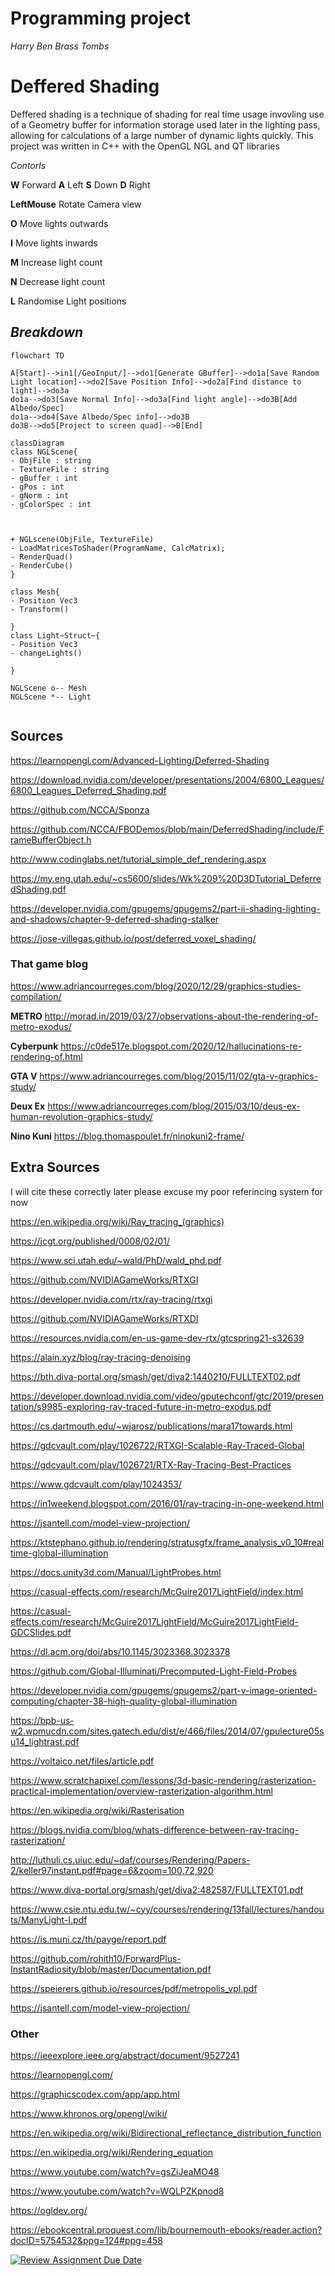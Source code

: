 # Programming project
*Harry Ben Brass Tombs*

# Deffered Shading

Deffered shading is a technique of shading for real time usage invovling use of a Geometry buffer for information storage used later in the lighting pass, allowing for calculations of a large number of dynamic lights quickly. This project was written in C++ with the OpenGL NGL and QT libraries

*Contorls*

**W** Forward **A** Left **S** Down **D** Right

**LeftMouse** Rotate Camera view

**O** Move lights outwards      

**I** Move lights inwards 

**M** Increase light count 

**N** Decrease light count

**L** Randomise Light positions



## *Breakdown*

```mermaid
flowchart TD

A[Start]-->in1[/GeoInput/]-->do1[Generate GBuffer]-->do1a[Save Random Light location]-->do2[Save Position Info]-->do2a[Find distance to light]-->do3a
do1a-->do3[Save Normal Info]-->do3a[Find light angle]-->do3B[Add Albedo/Spec]
do1a-->do4[Save Albedo/Spec info]-->do3B
do3B-->do5[Project to screen quad]-->B[End]

```
```mermaid
classDiagram
class NGLScene{
- ObjFile : string
- TextureFile : string
- gBuffer : int
- gPos : int
- gNorm : int
- gColorSpec : int



+ NGLscene(ObjFile, TextureFile)
- LoadMatricesToShader(ProgramName, CalcMatrix);
- RenderQuad()
- RenderCube()
}

class Mesh{
- Position Vec3
- Transform()

}
class Light~Struct~{
- Position Vec3
- changeLights()

}

NGLScene o-- Mesh
NGLScene *-- Light


```

## Sources

https://learnopengl.com/Advanced-Lighting/Deferred-Shading

https://download.nvidia.com/developer/presentations/2004/6800_Leagues/6800_Leagues_Deferred_Shading.pdf

https://github.com/NCCA/Sponza

https://github.com/NCCA/FBODemos/blob/main/DeferredShading/include/FrameBufferObject.h

http://www.codinglabs.net/tutorial_simple_def_rendering.aspx

https://my.eng.utah.edu/~cs5600/slides/Wk%209%20D3DTutorial_DeferredShading.pdf

https://developer.nvidia.com/gpugems/gpugems2/part-ii-shading-lighting-and-shadows/chapter-9-deferred-shading-stalker

https://jose-villegas.github.io/post/deferred_voxel_shading/



### That game blog

https://www.adriancourreges.com/blog/2020/12/29/graphics-studies-compilation/

**METRO** http://morad.in/2019/03/27/observations-about-the-rendering-of-metro-exodus/

**Cyberpunk** https://c0de517e.blogspot.com/2020/12/hallucinations-re-rendering-of.html

**GTA V** https://www.adriancourreges.com/blog/2015/11/02/gta-v-graphics-study/

**Deux Ex** https://www.adriancourreges.com/blog/2015/03/10/deus-ex-human-revolution-graphics-study/

**Nino Kuni** https://blog.thomaspoulet.fr/ninokuni2-frame/

## Extra Sources

I will cite these correctly later please excuse my poor referincing system for now

https://en.wikipedia.org/wiki/Ray_tracing_(graphics)

https://jcgt.org/published/0008/02/01/

https://www.sci.utah.edu/~wald/PhD/wald_phd.pdf

https://github.com/NVIDIAGameWorks/RTXGI

https://developer.nvidia.com/rtx/ray-tracing/rtxgi

https://github.com/NVIDIAGameWorks/RTXDI

https://resources.nvidia.com/en-us-game-dev-rtx/gtcspring21-s32639

https://alain.xyz/blog/ray-tracing-denoising

https://bth.diva-portal.org/smash/get/diva2:1440210/FULLTEXT02.pdf

https://developer.download.nvidia.com/video/gputechconf/gtc/2019/presentation/s9985-exploring-ray-traced-future-in-metro-exodus.pdf

https://cs.dartmouth.edu/~wjarosz/publications/mara17towards.html

https://gdcvault.com/play/1026722/RTXGI-Scalable-Ray-Traced-Global

https://gdcvault.com/play/1026721/RTX-Ray-Tracing-Best-Practices

https://www.gdcvault.com/play/1024353/

https://in1weekend.blogspot.com/2016/01/ray-tracing-in-one-weekend.html

https://jsantell.com/model-view-projection/

https://ktstephano.github.io/rendering/stratusgfx/frame_analysis_v0_10#realtime-global-illumination

https://docs.unity3d.com/Manual/LightProbes.html

https://casual-effects.com/research/McGuire2017LightField/index.html

https://casual-effects.com/research/McGuire2017LightField/McGuire2017LightField-GDCSlides.pdf

https://dl.acm.org/doi/abs/10.1145/3023368.3023378

https://github.com/Global-Illuminati/Precomputed-Light-Field-Probes

https://developer.nvidia.com/gpugems/gpugems2/part-v-image-oriented-computing/chapter-38-high-quality-global-illumination

https://bpb-us-w2.wpmucdn.com/sites.gatech.edu/dist/e/466/files/2014/07/gpulecture05su14_lightrast.pdf

https://voltaico.net/files/article.pdf

https://www.scratchapixel.com/lessons/3d-basic-rendering/rasterization-practical-implementation/overview-rasterization-algorithm.html

https://en.wikipedia.org/wiki/Rasterisation

https://blogs.nvidia.com/blog/whats-difference-between-ray-tracing-rasterization/

http://luthuli.cs.uiuc.edu/~daf/courses/Rendering/Papers-2/keller97instant.pdf#page=6&zoom=100,72,920

https://www.diva-portal.org/smash/get/diva2:482587/FULLTEXT01.pdf

https://www.csie.ntu.edu.tw/~cyy/courses/rendering/13fall/lectures/handouts/ManyLight-I.pdf

https://is.muni.cz/th/payge/report.pdf

https://github.com/rohith10/ForwardPlus-InstantRadiosity/blob/master/Documentation.pdf

https://speierers.github.io/resources/pdf/metropolis_vpl.pdf

https://jsantell.com/model-view-projection/


### Other

https://ieeexplore.ieee.org/abstract/document/9527241

https://learnopengl.com/

https://graphicscodex.com/app/app.html

https://www.khronos.org/opengl/wiki/

https://en.wikipedia.org/wiki/Bidirectional_reflectance_distribution_function

https://en.wikipedia.org/wiki/Rendering_equation

https://www.youtube.com/watch?v=gsZiJeaMO48

https://www.youtube.com/watch?v=WQLPZKpnod8

https://ogldev.org/

https://ebookcentral.proquest.com/lib/bournemouth-ebooks/reader.action?docID=5754532&ppg=124#ppg=458






[![Review Assignment Due Date](https://classroom.github.com/assets/deadline-readme-button-22041afd0340ce965d47ae6ef1cefeee28c7c493a6346c4f15d667ab976d596c.svg)](https://classroom.github.com/a/RM1pL2Qm)
